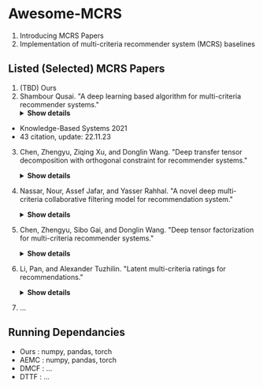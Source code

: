# Awesome-MCRS
1. Introducing MCRS Papers 
2. Implementation of multi-criteria recommender system (MCRS) baselines


## Listed (Selected) MCRS Papers

1. (TBD) Ours
2. Shambour Qusai. "A deep learning based algorithm for multi-criteria recommender systems."
      <details><summary><b>Show details</b></summary>
* Knowledge-Based Systems 2021 
* 43 citation, update: 22.11.23
      </details>
3. Chen, Zhengyu, Ziqing Xu, and Donglin Wang. "Deep transfer tensor decomposition with orthogonal constraint for recommender systems." 
      <details><summary><b>Show details</b></summary>
      * AAAI 2021
      * 21 citation, update: 22.11.23
      * It requires additional (side) information along with the cross-network to perform recommendation
      </details>
4. Nassar, Nour, Assef Jafar, and Yasser Rahhal. "A novel deep multi-criteria collaborative filtering model for recommendation system."
      <details><summary><b>Show details</b></summary>
      * Knowledge-Based Systems 2020
      * 120 citation, update: 22.11.23
      </details>
5. Chen, Zhengyu, Sibo Gai, and Donglin Wang. "Deep tensor factorization for multi-criteria recommender systems." 
      <details><summary><b>Show details</b></summary>
      * Big Data Conference 2019
      * 15 citation, update: 22.11.23
      * It requires additional (side) information for recommendation
      </details>
6. Li, Pan, and Alexander Tuzhilin. "Latent multi-criteria ratings for recommendations." 
      <details><summary><b>Show details</b></summary>
      * Recsys 2019 
      * 15 citation, update: 22.11.23
      * It requires user-review information
      </details>

7. ...



## Running Dependancies

* Ours : numpy, pandas, torch
* AEMC : numpy, pandas, torch
* DMCF : ...
* DTTF : ...


